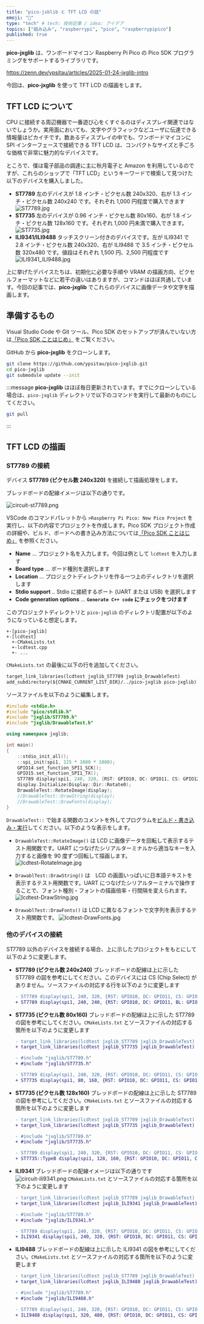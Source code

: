 ```yaml
---
title: "pico-jxblib と TFT LCD の話"
emoji: "🌊"
type: "tech" # tech: 技術記事 / idea: アイデア
topics: ["組み込み", "raspberrypi", "pico", "raspberrypipico"]
published: true
---
```

**pico-jxglib** は、ワンボードマイコン Raspberry Pi Pico の Pico SDK プログラミングをサポートするライブラリです。

https://zenn.dev/ypsitau/articles/2025-01-24-jxglib-intro

今回は、**pico-jxglib** を使って TFT LCD の描画をします。

## TFT LCD について

CPU に接続する周辺機器で一番遊び心をくすぐるのはディスプレイ関連ではないでしょうか。実用面においても、文字やグラフィックなどユーザに伝達できる情報量はピカイチです。数あるディスプレイの中でも、ワンボードマイコンに SPI インターフェースで接続できる TFT LCD は、コンパクトなサイズと手ごろな価格で非常に魅力的なデバイスです。

ところで、僕は電子部品の調達に主に秋月電子と Amazon を利用しているのですが、これらのショップで「TFT LCD」というキーワードで検索して見つけた以下のデバイスを購入しました。

- **ST7789**
  左のデバイスが 1.8 インチ・ピクセル数 240x320、右が 1.3 インチ・ピクセル数 240x240 です。それぞれ 1,000 円程度で購入できます
  ![ST7789.jpg](/images/2025-01-27-tft-lcd/ST7789.jpg)
- **ST7735**
  左のデバイスが 0.96 インチ・ピクセル数 80x160、右が 1.8 インチ・ピクセル数 128x160 です。それぞれ 1,000 円未満で購入できます。
  ![ST7735.jpg](/images/2025-01-27-tft-lcd/ST7735.jpg)
- **ILI9341/ILI9488**
  タッチスクリーン付きのデバイスです。左が ILI9341 で 2.8 インチ・ピクセル数 240x320、右が ILI9488 で 3.5 インチ・ピクセル数 320x480 です。値段はそれぞれ 1,500 円、2,500 円程度です
  ![ILI9341_ILI9488.jpg](/images/2025-01-27-tft-lcd/ILI9341_ILI9488.jpg)

上に挙げたデバイスたちは、初期化に必要な手順や VRAM の描画方向、ピクセルフォーマットなどに若干の違いはありますが、コマンドはほぼ共通しています。今回の記事では、**pico-jxglib** でこれらのデバイスに画像データや文字を描画します。

## 準備するもの

Visual Studio Code や Git ツール、Pico SDK のセットアップが済んでいない方は[「Pico SDK ことはじめ」](https://zenn.dev/ypsitau/articles/2025-01-17-picosdk#%E9%96%8B%E7%99%BA%E7%92%B0%E5%A2%83) をご覧ください。

GitHub から **pico-jxglib** をクローンします。

```bash
git clone https://github.com/ypsitau/pico-jxglib.git
cd pico-jxglib
git submodule update --init
```

:::message
**pico-jxglib** はほぼ毎日更新されています。すでにクローンしている場合は、`pico-jxglib` ディレクトリで以下のコマンドを実行して最新のものにしてください。

```bash
git pull
```

:::

## TFT LCD の描画

### ST7789 の接続

デバイス **ST7789 (ピクセル数 240x320)** を接続して描画処理をします。

ブレッドボードの配線イメージは以下の通りです。

![circuit-st7789.png](/images/2025-01-27-tft-lcd/circuit-st7789.png)

VSCode のコマンドパレットから `>Raspberry Pi Pico: New Pico Project` を実行し、以下の内容でプロジェクトを作成します。Pico SDK プロジェクト作成の詳細や、ビルド、ボードへの書き込み方法については[「Pico SDK ことはじめ」](https://zenn.dev/ypsitau/articles/2025-01-17-picosdk#%E3%83%97%E3%83%AD%E3%82%B8%E3%82%A7%E3%82%AF%E3%83%88%E3%81%AE%E4%BD%9C%E6%88%90%E3%81%A8%E7%B7%A8%E9%9B%86) を参照ください。

- **Name** ... プロジェクト名を入力します。今回は例として `lcdtest` を入力します
- **Board type** ... ボード種別を選択します
- **Location** ... プロジェクトディレクトリを作る一つ上のディレクトリを選択します
- **Stdio support** .. Stdio に接続するポート (UART または USB) を選択します
- **Code generation options** ... **`Generate C++ code` にチェックをつけます**

このプロジェクトディレクトリと `pico-jxglib` のディレクトリ配置が以下のようになっていると想定します。

```text
+-[pico-jxglib]
+-[lcdtest]
  +-CMakeLists.txt
  +-lcdtest.cpp
  +- ...
```

`CMakeLists.txt` の最後に以下の行を追加してください。

```cmake:CMakeLists.txt
target_link_libraries(lcdtest jxglib_ST7789 jxglib_DrawableTest)
add_subdirectory(${CMAKE_CURRENT_LIST_DIR}/../pico-jxglib pico-jxglib)
```

ソースファイルを以下のように編集します。

```cpp:lcdtest.cpp
#include <stdio.h>
#include "pico/stdlib.h"
#include "jxglib/ST7789.h"
#include "jxglib/DrawableTest.h"

using namespace jxglib;

int main()
{
    ::stdio_init_all();
    ::spi_init(spi1, 125 * 1000 * 1000);
    GPIO14.set_function_SPI1_SCK();
    GPIO15.set_function_SPI1_TX();
    ST7789 display(spi1, 240, 320, {RST: GPIO10, DC: GPIO11, CS: GPIO12, BL: GPIO13});
    display.Initialize(Display::Dir::Rotate0);
    DrawableTest::RotateImage(display);
    //DrawableTest::DrawString(display);
    //DrawableTest::DrawFonts(display);
}
```

`DrawableTest::` で始まる関数のコメントを外してプログラムを[ビルド・書き込み・実行](https://zenn.dev/ypsitau/articles/2025-01-17-picosdk#%E3%83%97%E3%83%AD%E3%82%B0%E3%83%A9%E3%83%A0%E3%81%AE%E3%83%93%E3%83%AB%E3%83%89)してください。以下のような表示をします。

- `DrawableTest::RotateImage()` は LCD に画像データを回転して表示するテスト用関数です。UART につなげたシリアルターミナルから適当なキーを入力すると画像を 90 度ずつ回転して描画します。
![lcdtest-RotateImage.jpg](/images/2025-01-27-tft-lcd/lcdtest-RotateImage.jpg)

- `DrawablTest::DrawString()` は　LCD の画面いっぱいに日本語テキストを表示するテスト用関数です。UART につなげたシリアルターミナルで操作することで、フォント種別・フォントの描画倍率・行間隔を変えられます。
![lcdtest-DrawString.jpg](/images/2025-01-27-tft-lcd/lcdtest-DrawString.jpg)

- `DrawablTest::DrawFonts()` は LCD に異なるフォントで文字列を表示するテスト用関数です。
![lcdtest-DrawFonts.jpg](/images/2025-01-27-tft-lcd/lcdtest-DrawFonts.jpg)


### 他のデバイスの接続

ST7789 以外のデバイスを接続する場合、上に示したプロジェクトをもとにして以下のように変更します。

- **ST7789 (ピクセル数 240x240)**
  ブレッドボードの配線は上に示した ST7789 の図を参考にしてください。このデバイスには CS (Chip Select) がありません。ソースファイルの対応する行を以下のように変更します

  ```diff cpp:lcdtest.cpp
  - ST7789 display(spi1, 240, 320, {RST: GPIO10, DC: GPIO11, CS: GPIO12, BL: GPIO13});
  + ST7789 display(spi1, 240, 240, {RST: GPIO10, DC: GPIO11, BL: GPIO13});
  ```

- **ST7735 (ピクセル数 80x160)**
  ブレッドボードの配線は上に示した ST7789 の図を参考にしてください。`CMakeLists.txt` とソースファイルの対応する箇所を以下のように変更します

  ```diff cmake:CMakeLists.txt
  - target_link_libraries(lcdtest jxglib_ST7789 jxglib_DrawableTest)
  + target_link_libraries(lcdtest jxglib_ST7735 jxglib_DrawableTest)
  ```

  ```diff cpp:lcdtest.cpp
  - #include "jxglib/ST7789.h"
  + #include "jxglib/ST7735.h"

  - ST7789 display(spi1, 240, 320, {RST: GPIO10, DC: GPIO11, CS: GPIO12, BL: GPIO13});
  + ST7735 display(spi1, 80, 160, {RST: GPIO10, DC: GPIO11, CS: GPIO12, BL: GPIO13});
  ```

- **ST7735 (ピクセル数 128x160)**
  ブレッドボードの配線は上に示した ST7789 の図を参考にしてください。`CMakeLists.txt` とソースファイルの対応する箇所を以下のように変更します

  ```diff cmake:CMakeLists.txt
  - target_link_libraries(lcdtest jxglib_ST7789 jxglib_DrawableTest)
  + target_link_libraries(lcdtest jxglib_ST7735 jxglib_DrawableTest)
  ```

  ```diff cpp:lcdtest.cpp
  - #include "jxglib/ST7789.h"
  + #include "jxglib/ST7735.h"

  - ST7789 display(spi1, 240, 320, {RST: GPIO10, DC: GPIO11, CS: GPIO12, BL: GPIO13});
  + ST7735::TypeB display(spi1, 128, 160, {RST: GPIO10, DC: GPIO11, CS: GPIO12, BL: GPIO13});
  ```

- **ILI9341**
  ブレッドボードの配線イメージは以下の通りです
  ![circuit-ili9341.png](/images/2025-01-27-tft-lcd/circuit-ili9341.png)
  `CMakeLists.txt` とソースファイルの対応する箇所を以下のように変更します

  ```diff cmake:CMakeLists.txt
  - target_link_libraries(lcdtest jxglib_ST7789 jxglib_DrawableTest)
  + target_link_libraries(lcdtest jxglib_ILI9341 jxglib_DrawableTest)
  ```

  ```diff cpp:lcdtest.cpp
  - #include "jxglib/ST7789.h"
  + #include "jxglib/ILI9341.h"

  - ST7789 display(spi1, 240, 320, {RST: GPIO10, DC: GPIO11, CS: GPIO12, BL: GPIO13});
  + ILI9341 display(spi1, 240, 320, {RST: GPIO10, DC: GPIO11, CS: GPIO12, BL: GPIO13});
  ```

- **ILI9488**
  ブレッドボードの配線は上に示した ILI9341 の図を参考にしてください。`CMakeLists.txt` とソースファイルの対応する箇所を以下のように変更します

  ```diff cmake:CMakeLists.txt
  - target_link_libraries(lcdtest jxglib_ST7789 jxglib_DrawableTest)
  + target_link_libraries(lcdtest jxglib_ILI9488 jxglib_DrawableTest)
  ```

  ```diff cpp:lcdtest.cpp
  - #include "jxglib/ST7789.h"
  + #include "jxglib/ILI9488.h"

  - ST7789 display(spi1, 240, 320, {RST: GPIO10, DC: GPIO11, CS: GPIO12, BL: GPIO13});
  + ILI9488 display(spi1, 320, 480, {RST: GPIO10, DC: GPIO11, CS: GPIO12, BL: GPIO13});
  ```

